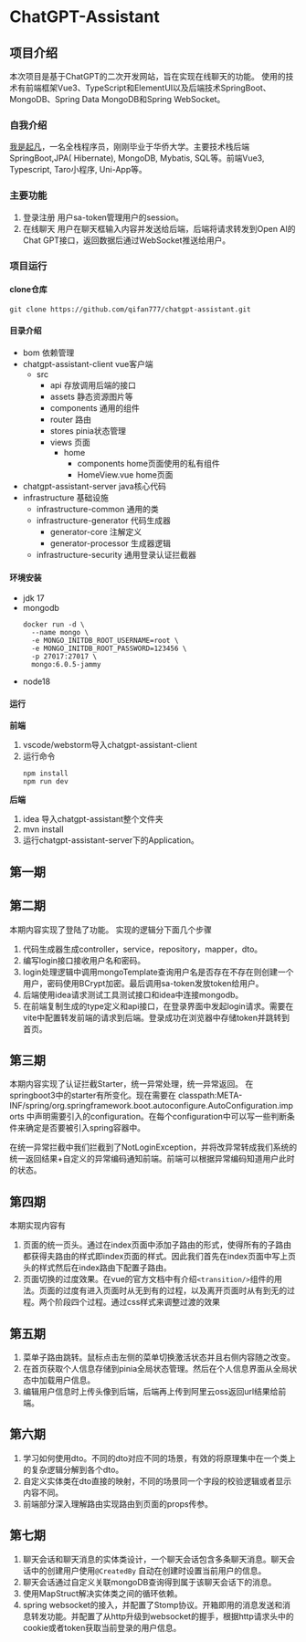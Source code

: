 # ChatGPT-Assistant

## 项目介绍

本次项目是基于ChatGPT的二次开发网站，旨在实现在线聊天的功能。
使用的技术有前端框架Vue3、TypeScript和ElementUI以及后端技术SpringBoot、MongoDB、Spring Data MongoDB和Spring WebSocket。

### 自我介绍

[我是起凡](https://space.bilibili.com/357290237)，一名全栈程序员，刚刚毕业于华侨大学。主要技术栈后端SpringBoot,JPA(
Hibernate), MongoDB, Mybatis, SQL等。前端Vue3, Typescript, Taro小程序, Uni-App等。

### 主要功能

1. 登录注册
   用户sa-token管理用户的session。
2. 在线聊天
   用户在聊天框输入内容并发送给后端，后端将请求转发到Open AI的Chat GPT接口，返回数据后通过WebSocket推送给用户。

### 项目运行

#### clone仓库

```shell
git clone https://github.com/qifan777/chatgpt-assistant.git
```

#### 目录介绍

- bom 依赖管理
- chatgpt-assistant-client vue客户端
    - src
        - api 存放调用后端的接口
        - assets 静态资源图片等
        - components 通用的组件
        - router 路由
        - stores pinia状态管理
        - views 页面
            - home
                - components home页面使用的私有组件
                - HomeView.vue home页面
- chatgpt-assistant-server java核心代码
- infrastructure 基础设施
    - infrastructure-common 通用的类
    - infrastructure-generator 代码生成器
        - generator-core 注解定义
        - generator-processor 生成器逻辑
    - infrastructure-security 通用登录认证拦截器

#### 环境安装

- jdk 17
- mongodb
    ```shell
    docker run -d \
      --name mongo \
      -e MONGO_INITDB_ROOT_USERNAME=root \
      -e MONGO_INITDB_ROOT_PASSWORD=123456 \
      -p 27017:27017 \
      mongo:6.0.5-jammy
    ```
- node18

#### 运行

**前端**

1. vscode/webstorm导入chatgpt-assistant-client
2. 运行命令
    ```shell
    npm install
    npm run dev
    ```

**后端**

1. idea 导入chatgpt-assistant整个文件夹
2. mvn install
3. 运行chatgpt-assistant-server下的Application。

## 第一期

## 第二期

本期内容实现了登陆了功能。
实现的逻辑分下面几个步骤

1. 代码生成器生成controller，service，repository，mapper，dto。
2. 编写login接口接收用户名和密码。
3. login处理逻辑中调用mongoTemplate查询用户名是否存在不存在则创建一个用户，密码使用BCrypt加密。最后调用sa-token发放token给用户。
4. 后端使用idea请求测试工具测试接口和idea中连接mongodb。
5. 在前端复制生成的type定义和api接口，在登录界面中发起login请求。需要在vite中配置转发前端的请求到后端。登录成功在浏览器中存储token并跳转到首页。
## 第三期

本期内容实现了认证拦截Starter，统一异常处理，统一异常返回。
在springboot3中的starter有所变化。现在需要在
classpath:META-INF/spring/org.springframework.boot.autoconfigure.AutoConfiguration.imports
中声明需要引入的configuration。在每个configuration中可以写一些判断条件来确定是否要被引入spring容器中。

在统一异常拦截中我们拦截到了NotLoginException，并将改异常转成我们系统的统一返回结果+自定义的异常编码通知前端。前端可以根据异常编码知道用户此时的状态。
## 第四期
本期实现内容有
1. 页面的统一页头。通过在index页面中添加子路由的形式，使得所有的子路由都获得夫路由的样式即index页面的样式。因此我们首先在index页面中写上页头的样式然后在index路由下配置子路由。
2. 页面切换的过度效果。在vue的官方文档中有介绍`<transition/>`组件的用法。页面的过度有进入页面时从无到有的过程，以及离开页面时从有到无的过程。两个阶段四个过程。通过css样式来调整过渡的效果
## 第五期
1. 菜单子路由跳转。鼠标点击左侧的菜单切换激活状态并且右侧内容随之改变。
2. 在首页获取个人信息存储到pinia全局状态管理。然后在个人信息界面从全局状态中加载用户信息。
3. 编辑用户信息时上传头像到后端，后端再上传到阿里云oss返回url结果给前端。
## 第六期
1. 学习如何使用dto。不同的dto对应不同的场景，有效的将原理集中在一个类上的复杂逻辑分解到各个dto。
2. 自定义实体类在dto直接的映射，不同的场景同一个字段的校验逻辑或者显示内容不同。
3. 前端部分深入理解路由实现路由到页面的props传参。
## 第七期
1. 聊天会话和聊天消息的实体类设计，一个聊天会话包含多条聊天消息。聊天会话中的创建用户使用`@CreatedBy` 自动在创建时设置当前用户的信息。
2. 聊天会话通过自定义关联mongoDB查询得到属于该聊天会话下的消息。
3. 使用MapStruct解决实体类之间的循环依赖。
4. spring websocket的接入，并配置了Stomp协议。开箱即用的消息发送和消息转发功能。并配置了从http升级到websocket的握手，根据http请求头中的cookie或者token获取当前登录的用户信息。